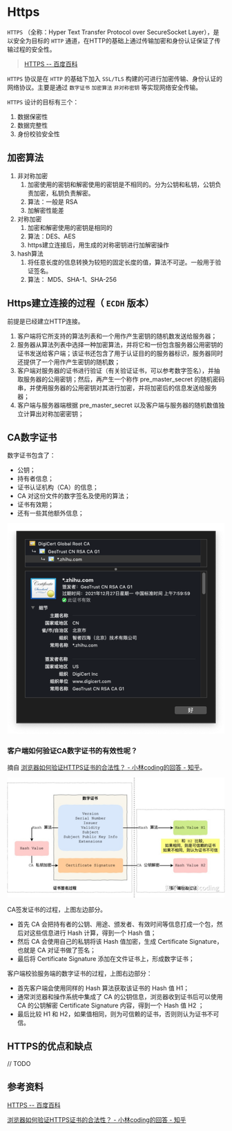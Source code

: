 # Https

`HTTPS` （全称：Hyper Text Transfer Protocol over SecureSocket Layer），是以安全为目标的 `HTTP` 通道，在HTTP的基础上通过传输加密和身份认证保证了传输过程的安全性。

> [HTTPS -- 百度百科](https://baike.baidu.com/item/HTTPS/285356)

`HTTPS` 协议是在 `HTTP` 的基础下加入 `SSL/TLS` 构建的可进行加密传输、身份认证的网络协议。主要是通过 `数字证书` `加密算法` `非对称密钥` 等实现网络安全传输。

`HTTPS` 设计的目标有三个：

1. 数据保密性
2. 数据完整性
3. 身份校验安全性

## 加密算法

1. 非对称加密
   1. 加密使用的密钥和解密使用的密钥是不相同的。分为公钥和私钥，公钥负责加密，私钥负责解密。
   2. 算法：一般是 RSA
   3. 加解密性能差
2. 对称加密
   1. 加密和解密使用的密钥是相同的
   2. 算法：DES、AES
   3. https建立连接后，用生成的对称密钥进行加解密操作
3. hash算法
   1. 将任意长度的信息转换为较短的固定长度的值，算法不可逆。一般用于验证签名。
   2. 算法： MD5、SHA-1、SHA-256

## Https建立连接的过程（ `ECDH` 版本）

前提是已经建立HTTP连接。

1. 客户端将它所支持的算法列表和一个用作产生密钥的随机数发送给服务器；
2. 服务器从算法列表中选择一种加密算法，并将它和一份包含服务器公用密钥的证书发送给客户端；该证书还包含了用于认证目的的服务器标识，服务器同时还提供了一个用作产生密钥的随机数；
3. 客户端对服务器的证书进行验证（有关验证证书，可以参考数字签名），并抽取服务器的公用密钥；然后，再产生一个称作 pre_master_secret 的随机密码串，并使用服务器的公用密钥对其进行加密，并将加密后的信息发送给服务器；
4. 客户端与服务器端根据 pre_master_secret 以及客户端与服务器的随机数值独立计算出对称加密密钥；

## CA数字证书

数字证书包含了：

- 公钥；
- 持有者信息；
- 证书认证机构（CA）的信息；
- CA 对这份文件的数字签名及使用的算法；
- 证书有效期；
- 还有一些其他额外信息；

![CA](./images/CA.png)

### 客户端如何验证CA数字证书的有效性呢？

摘自 [浏览器如何验证HTTPS证书的合法性？ - 小林coding的回答 - 知乎](https://www.zhihu.com/question/37370216/answer/1914075935)。

![CA_certificate](./images/CA_certificate.jpeg)

CA签发证书的过程，上图左边部分。

- 首先 CA 会把持有者的公钥、用途、颁发者、有效时间等信息打成一个包，然后对这些信息进行 Hash 计算，得到一个 Hash 值；
- 然后 CA 会使用自己的私钥将该 Hash 值加密，生成 Certificate Signature，也就是 CA 对证书做了签名；
- 最后将 Certificate Signature 添加在文件证书上，形成数字证书；

客户端校验服务端的数字证书的过程，上图右边部分：

- 首先客户端会使用同样的 Hash 算法获取该证书的 Hash 值 H1；
- 通常浏览器和操作系统中集成了 CA 的公钥信息，浏览器收到证书后可以使用 CA 的公钥解密 Certificate Signature 内容，得到一个 Hash 值 H2 ；
- 最后比较 H1 和 H2，如果值相同，则为可信赖的证书，否则则认为证书不可信。

## HTTPS的优点和缺点

// TODO

## 参考资料

[HTTPS -- 百度百科](https://baike.baidu.com/item/HTTPS/285356)

[浏览器如何验证HTTPS证书的合法性？ - 小林coding的回答 - 知乎](https://www.zhihu.com/question/37370216/answer/1914075935)


